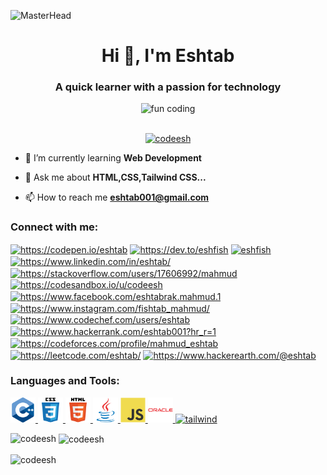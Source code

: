 ![MasterHead](https://camo.githubusercontent.com/5dc6ee33381917e41fc9c4951799268998f11a9b864399bf79a0842e4f9b194d/68747470733a2f2f692e696d6775722e636f6d2f315a76566b44632e676966)
<h1 align="center">Hi 👋, I'm Eshtab</h1>
<div align="center">
  <h3 align="center">A quick learner with a passion for technology</h3>
  <img  alt="fun coding" width="400" src="https://art.pixilart.com/sr2712ab0b35ecd.gif">
</div><br>

<p align="center"> <a href="https://github.com/ryo-ma/github-profile-trophy"><img src="https://github-profile-trophy.vercel.app/?username=codeesh" alt="codeesh" /></a> </p>

- 🌱 I’m currently learning **Web Development**

- 💬 Ask me about **HTML,CSS,Tailwind CSS...**

- 📫 How to reach me **eshtab001@gmail.com**

<h3 align="left">Connect with me:</h3>
<p align="left">
<a href="https://codepen.io/https://codepen.io/eshtab" target="blank"><img align="center" src="https://raw.githubusercontent.com/rahuldkjain/github-profile-readme-generator/master/src/images/icons/Social/codepen.svg" alt="https://codepen.io/eshtab" height="30" width="40" /></a>
<a href="https://dev.to/https://dev.to/eshfish" target="blank"><img align="center" src="https://raw.githubusercontent.com/rahuldkjain/github-profile-readme-generator/master/src/images/icons/Social/devto.svg" alt="https://dev.to/eshfish" height="30" width="40" /></a>
<a href="https://twitter.com/eshfish" target="blank"><img align="center" src="https://raw.githubusercontent.com/rahuldkjain/github-profile-readme-generator/master/src/images/icons/Social/twitter.svg" alt="eshfish" height="30" width="40" /></a>
<a href="https://linkedin.com/in/https://www.linkedin.com/in/eshtab/" target="blank"><img align="center" src="https://raw.githubusercontent.com/rahuldkjain/github-profile-readme-generator/master/src/images/icons/Social/linked-in-alt.svg" alt="https://www.linkedin.com/in/eshtab/" height="30" width="40" /></a>
<a href="https://stackoverflow.com/users/https://stackoverflow.com/users/17606992/mahmud" target="blank"><img align="center" src="https://raw.githubusercontent.com/rahuldkjain/github-profile-readme-generator/master/src/images/icons/Social/stack-overflow.svg" alt="https://stackoverflow.com/users/17606992/mahmud" height="30" width="40" /></a>
<a href="https://codesandbox.com/https://codesandbox.io/u/codeesh" target="blank"><img align="center" src="https://raw.githubusercontent.com/rahuldkjain/github-profile-readme-generator/master/src/images/icons/Social/codesandbox.svg" alt="https://codesandbox.io/u/codeesh" height="30" width="40" /></a>
<a href="https://fb.com/https://www.facebook.com/eshtabrak.mahmud.1" target="blank"><img align="center" src="https://raw.githubusercontent.com/rahuldkjain/github-profile-readme-generator/master/src/images/icons/Social/facebook.svg" alt="https://www.facebook.com/eshtabrak.mahmud.1" height="30" width="40" /></a>
<a href="https://instagram.com/https://www.instagram.com/fishtab_mahmud/" target="blank"><img align="center" src="https://raw.githubusercontent.com/rahuldkjain/github-profile-readme-generator/master/src/images/icons/Social/instagram.svg" alt="https://www.instagram.com/fishtab_mahmud/" height="30" width="40" /></a>
<a href="https://www.codechef.com/users/https://www.codechef.com/users/eshtab" target="blank"><img align="center" src="https://cdn.jsdelivr.net/npm/simple-icons@3.1.0/icons/codechef.svg" alt="https://www.codechef.com/users/eshtab" height="30" width="40" /></a>
<a href="https://www.hackerrank.com/https://www.hackerrank.com/eshtab001?hr_r=1" target="blank"><img align="center" src="https://raw.githubusercontent.com/rahuldkjain/github-profile-readme-generator/master/src/images/icons/Social/hackerrank.svg" alt="https://www.hackerrank.com/eshtab001?hr_r=1" height="30" width="40" /></a>
<a href="https://codeforces.com/profile/https://codeforces.com/profile/mahmud_eshtab" target="blank"><img align="center" src="https://raw.githubusercontent.com/rahuldkjain/github-profile-readme-generator/master/src/images/icons/Social/codeforces.svg" alt="https://codeforces.com/profile/mahmud_eshtab" height="30" width="40" /></a>
<a href="https://www.leetcode.com/https://leetcode.com/eshtab/" target="blank"><img align="center" src="https://raw.githubusercontent.com/rahuldkjain/github-profile-readme-generator/master/src/images/icons/Social/leet-code.svg" alt="https://leetcode.com/eshtab/" height="30" width="40" /></a>
<a href="https://www.hackerearth.com/https://www.hackerearth.com/@eshtab" target="blank"><img align="center" src="https://raw.githubusercontent.com/rahuldkjain/github-profile-readme-generator/master/src/images/icons/Social/hackerearth.svg" alt="https://www.hackerearth.com/@eshtab" height="30" width="40" /></a>
</p>

<h3 align="left">Languages and Tools:</h3>
<p align="left"> <a href="https://www.w3schools.com/cpp/" target="_blank" rel="noreferrer"> <img src="https://raw.githubusercontent.com/devicons/devicon/master/icons/cplusplus/cplusplus-original.svg" alt="cplusplus" width="40" height="40"/> </a> <a href="https://www.w3schools.com/css/" target="_blank" rel="noreferrer"> <img src="https://raw.githubusercontent.com/devicons/devicon/master/icons/css3/css3-original-wordmark.svg" alt="css3" width="40" height="40"/> </a> <a href="https://www.w3.org/html/" target="_blank" rel="noreferrer"> <img src="https://raw.githubusercontent.com/devicons/devicon/master/icons/html5/html5-original-wordmark.svg" alt="html5" width="40" height="40"/> </a> <a href="https://www.java.com" target="_blank" rel="noreferrer"> <img src="https://raw.githubusercontent.com/devicons/devicon/master/icons/java/java-original.svg" alt="java" width="40" height="40"/> </a> <a href="https://developer.mozilla.org/en-US/docs/Web/JavaScript" target="_blank" rel="noreferrer"> <img src="https://raw.githubusercontent.com/devicons/devicon/master/icons/javascript/javascript-original.svg" alt="javascript" width="40" height="40"/> </a> <a href="https://www.oracle.com/" target="_blank" rel="noreferrer"> <img src="https://raw.githubusercontent.com/devicons/devicon/master/icons/oracle/oracle-original.svg" alt="oracle" width="40" height="40"/> </a> <a href="https://tailwindcss.com/" target="_blank" rel="noreferrer"> <img src="https://www.vectorlogo.zone/logos/tailwindcss/tailwindcss-icon.svg" alt="tailwind" width="40" height="40"/> </a> </p>

<p><img align="left" src="https://github-readme-stats.vercel.app/api/top-langs?username=codeesh&show_icons=true&locale=en&layout=compact" alt="codeesh" /></p>

<p>&nbsp;<img align="center" src="https://github-readme-stats.vercel.app/api?username=codeesh&show_icons=true&locale=en" alt="codeesh" /></p>

<p><img align="center" src="https://github-readme-streak-stats.herokuapp.com/?user=codeesh&" alt="codeesh" /></p>
